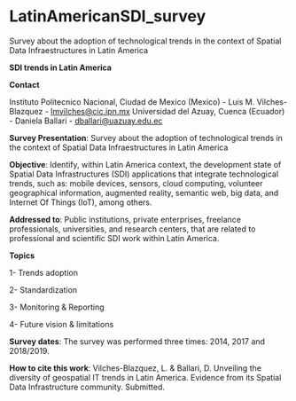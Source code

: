 # LatinAmericanSDI_survey
Survey about the adoption of technological trends in the context of Spatial Data Infraestructures in Latin America

<b>SDI trends in Latin America</b>

<b>Contact</b>

Instituto Politecnico Nacional, Ciudad de Mexico (Mexico) - Luis M. Vilches-Blazquez - lmvilches@cic.ipn.mx
Universidad del Azuay, Cuenca (Ecuador) - Daniela Ballari - dballari@uazuay.edu.ec

<b>Survey Presentation</b>: Survey about the adoption of technological trends in the context of Spatial Data Infraestructures in Latin America

<b>Objective</b>:  Identify, within Latin America context, the development state of Spatial Data Infrastructures (SDI) applications that integrate technological trends, such as: mobile devices, sensors, cloud computing, volunteer geographical information, augmented reality, semantic web, big data, and Internet Of Things (IoT), among others.

<b>Addressed to</b>: Public institutions, private enterprises, freelance professionals, universities, and research centers, that are related to professional and scientific SDI work within Latin America.

<b>Topics</b>
  
1- Trends adoption

2- Standardization

3- Monitoring & Reporting

4- Future vision & limitations

<b>Survey dates</b>: The survey was performed three times: 2014, 2017 and 2018/2019.

<b>How to cite this work</b>: Vilches-Blazquez, L. & Ballari, D. Unveiling the diversity of geospatial IT trends in Latin America. Evidence from its Spatial Data Infrastructure community. Submitted.
